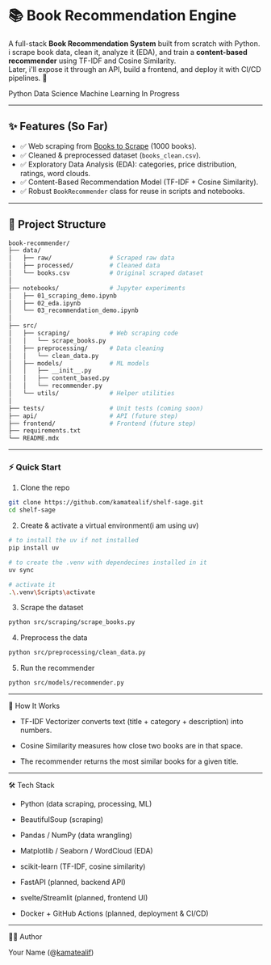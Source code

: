 
# 📚 Book Recommendation Engine

A full-stack **Book Recommendation System** built from scratch with Python.  
i scrape book data, clean it, analyze it (EDA), and train a **content-based recommender** using TF-IDF and Cosine Similarity.  
Later, i'll expose it through an API, build a frontend, and deploy it with CI/CD pipelines. 🚀

<div style={{ display: "flex", gap: "8px", marginTop: "10px" }}>
  Python
  Data Science
  Machine Learning
  In Progress
</div>

---

## ✨ Features (So Far)

- ✅ Web scraping from [Books to Scrape](https://books.toscrape.com) (1000 books).  
- ✅ Cleaned & preprocessed dataset (`books_clean.csv`).  
- ✅ Exploratory Data Analysis (EDA): categories, price distribution, ratings, word clouds.  
- ✅ Content-Based Recommendation Model (TF-IDF + Cosine Similarity).  
- ✅ Robust `BookRecommender` class for reuse in scripts and notebooks.  

---

## 📂 Project Structure

```bash
book-recommender/
├── data/
│   ├── raw/                # Scraped raw data
│   ├── processed/          # Cleaned data
│   └── books.csv           # Original scraped dataset
│
├── notebooks/              # Jupyter experiments
│   ├── 01_scraping_demo.ipynb
│   ├── 02_eda.ipynb
│   └── 03_recommendation_demo.ipynb
│
├── src/
│   ├── scraping/           # Web scraping code
│   │   └── scrape_books.py
│   ├── preprocessing/      # Data cleaning
│   │   └── clean_data.py
│   ├── models/             # ML models
│   │   ├── __init__.py
│   │   ├── content_based.py
│   │   └── recommender.py
│   └── utils/              # Helper utilities
│
├── tests/                  # Unit tests (coming soon)
├── api/                    # API (future step)
├── frontend/               # Frontend (future step)
├── requirements.txt
└── README.mdx

```

---

### ⚡ Quick Start

1. Clone the repo

```bash
git clone https://github.com/kamatealif/shelf-sage.git
cd shelf-sage
```

2. Create & activate a virtual environment(i am using uv)

```bash
# to install the uv if not installed
pip install uv

# to create the .venv with dependecines installed in it
uv sync

# activate it 
.\.venv\Scripts\activate
```

3. Scrape the dataset

```bash
python src/scraping/scrape_books.py
```

4. Preprocess the data

```bash
python src/preprocessing/clean_data.py
```

5. Run the recommender

```bash
python src/models/recommender.py
```

---

🧠 How It Works

- TF-IDF Vectorizer converts text (title + category + description) into numbers.

- Cosine Similarity measures how close two books are in that space.

- The recommender returns the most similar books for a given title.

---
🛠️ Tech Stack

- Python (data scraping, processing, ML)

- BeautifulSoup (scraping)

- Pandas / NumPy (data wrangling)

- Matplotlib / Seaborn / WordCloud (EDA)

- scikit-learn (TF-IDF, cosine similarity)

- FastAPI (planned, backend API)

- svelte/Streamlit (planned, frontend UI)

- Docker + GitHub Actions (planned, deployment & CI/CD)

---
👨‍💻 Author

Your Name (@[kamatealif](kamatealif.github.io))
